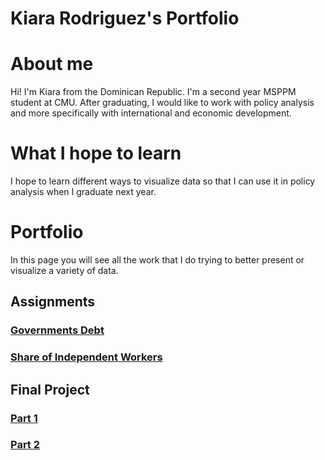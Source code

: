 # Kiara Rodriguez's Portfolio

# About me
Hi! I'm Kiara from the Dominican Republic. I'm a second year MSPPM student at CMU. After graduating, I would like to work with policy analysis and more specifically with international and economic development.

# What I hope to learn
I hope to learn different ways to visualize data so that I can use it in policy analysis when I graduate next year.

# Portfolio
In this page you will see all the work that I do trying to better present or visualize a variety of data.

## Assignments
### [Governments Debt](/flourishviz.md)
### [Share of Independent Workers](/modifyingviz.md)

## Final Project
### [Part 1](/final_project_part1.md)
### [Part 2](/final_project_part2.md)
